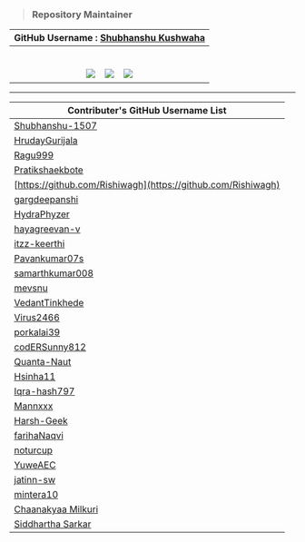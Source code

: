 > ### Repository Maintainer
| GitHub Username : [Shubhanshu Kushwaha](https://github.com/Shubhanshu-1507) |
| ----------------------------------------------------------- | 
|<table>
<tr>
<td align="center"> 
  <a href="https://www.linkedin.com/in/shubhanshu-kushwaha/"><img src="https://img.shields.io/badge/linkedin-%230077B5.svg?style=for-the-badge&logo=linkedin&logoColor=white" ></a>
   &nbsp;&nbsp;
 <a href="https://x.com/shubhanshukus15"><img src="https://img.shields.io/badge/shubhanshukus15-%231DA1F2.svg?style=for-the-badge&logo=Twitter&logoColor=white" ></a>
   &nbsp;&nbsp;
   <a href="mailto:mailto:shubhanshukushwaha2050@gmail.com"><img src="https://img.shields.io/badge/Gmail-D14836?style=for-the-badge&logo=gmail&logoColor=white"></a>
</td></tr>
</table>

---

| Contributer's GitHub Username List                          | 
| ----------------------------------------------------------- | 
| [Shubhanshu-1507](https://github.com/Shubhanshu-1507)       | 
| [HrudayGurijala](https://github.com/HrudayGurijala)         | 
| [Ragu999](https://github.com/Ragu999)                       | 
| [Pratikshaekbote](https://github.com/Pratikshaekbote)       | 
| [https://github.com/Rishiwagh](https://github.com/Rishiwagh)| 
| [gargdeepanshi](https://github.com/gargdeepanshi)| 
| [HydraPhyzer](https://github.com/HydraPhyzer)| 
| [hayagreevan-v](https://github.com/hayagreevan-v)| 
| [itzz-keerthi](https://github.com/itzz-keerthi)| 
| [Pavankumar07s](https://github.com/Pavankumar07s)| 
| [samarthkumar008](https://github.com/samarthkumar008)| 
| [mevsnu](https://github.com/mevsnu)| 
| [VedantTinkhede](https://github.com/VedantTinkhede)| 
| [Virus2466](https://github.com/Virus2466)| 
| [porkalai39](https://github.com/porkalai39)| 
| [codERSunny812](https://github.com/codERSunny812)| 
| [Quanta-Naut](https://github.com/Quanta-Naut)| 
| [Hsinha11](https://github.com/Hsinha11)| 
| [Iqra-hash797](https://github.com/Iqra-hash797)| 
| [Mannxxx](https://github.com/Mannxxx)| 
| [Harsh-Geek](https://github.com/Harsh-Geek)| 
| [farihaNaqvi](https://github.com/farihaNaqvi)| 
| [noturcup](https://github.com/noturcup)| 
| [YuweAEC](https://github.com/YuweAEC)| 
| [jatinn-sw](https://github.com/jatinn-sw)| 
| [mintera10](https://github.com/mintera10)|
| [Chaanakyaa Milkuri](https://github.com/chaanakyaaM)|
| [Siddhartha Sarkar](https://github.com/SiddharthaSarkar1)|
 
 
